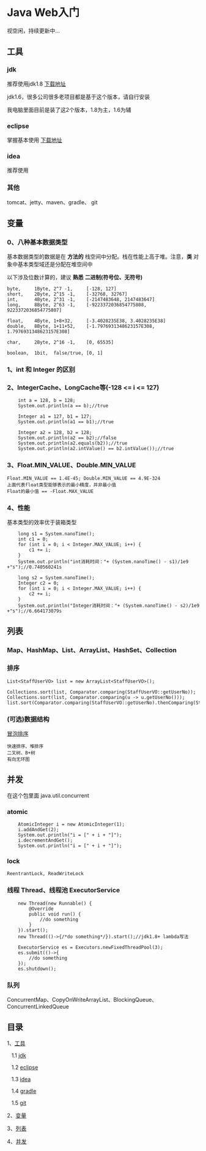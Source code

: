 # Java Web入门
视空闲，持续更新中...

## 工具
### jdk
推荐使用jdk1.8 [下载地址](http://www.oracle.com/technetwork/java/javase/downloads/jdk8-downloads-2133151.html)

jdk1.6，很多公司很多老项目都是基于这个版本，请自行安装

我电脑里面目前是装了这2个版本，1.8为主，1.6为辅

### eclipse 
掌握基本使用 [下载地址](https://www.eclipse.org/downloads/eclipse-packages/?osType=win32&release=undefined)
 
### idea 
推荐使用

### 其他
tomcat、jetty、maven、gradle、 git

## 变量
### 0、八种基本数据类型
基本数据类型的数据是在 **方法的** 栈空间中分配。栈在性能上高于堆。注意，**类** 对象中基本类型域还是分配在堆空间中

以下涉及位数计算的，建议 **熟悉** **二进制(符号位、无符号)**

    byte,     1Byte, 2^7 -1,     [-128, 127]
    short,    2Byte, 2^15 -1,    [-32768, 32767]
    int,      4Byte, 2^31 -1,    [-2147483648, 2147483647]
    long,     8Byte, 2^63 -1,    [-9223372036854775808, 9223372036854775807]
    
    float,    4Byte, 1+8+32,     [-3.4028235E38, 3.4028235E38]
    double,   8Byte, 1+11+52,    [-1.7976931348623157E308, 1.7976931348623157E308]

    char,     2Byte, 2^16 -1,    [0, 65535]
    
    boolean,  1bit,  false/true, [0, 1]

### 1、int 和 Integer 的区别
### 2、IntegerCache、LongCache等(-128 <= i <=  127)
        int a = 128, b = 128;
        System.out.println(a == b);//true

        Integer a1 = 127, b1 = 127;
        System.out.println(a1 == b1);//true

        Integer a2 = 128, b2 = 128;
        System.out.println(a2 == b2);//false
        System.out.println(a2.equals(b2));//true
        System.out.println(a2.intValue() == b2.intValue());//true

### 3、Float.MIN_VALUE、Double.MIN_VALUE
    Float.MIN_VALUE == 1.4E-45; Double.MIN_VALUE == 4.9E-324
    上面代表float类型能够表示的最小精度，并非最小值
    Float的最小值 == -Float.MAX_VALUE

### 4、性能
基本类型的效率优于装箱类型

        long s1 = System.nanoTime();
        int c1 = 0;
        for (int i = 0; i < Integer.MAX_VALUE; i++) {
            c1 += i;
        }
        System.out.println("int消耗时间："+ (System.nanoTime() - s1)/1e9 +"s");//0.740560241s

        long s2 = System.nanoTime();
        Integer c2 = 0;
        for (int i = 0; i < Integer.MAX_VALUE; i++) {
            c2 += i;
        }
        System.out.println("Integer消耗时间："+ (System.nanoTime() - s2)/1e9 +"s");//6.664173079s

## 列表
### Map、HashMap、List、ArrayList、HashSet、Collection
### 排序

    List<StaffUserVO> list = new ArrayList<StaffUserVO>();
    
    Collections.sort(list, Comparator.comparing(StaffUserVO::getUserNo));
    Collections.sort(list, Comparator.comparing(u -> u.getUserNo()));
    list.sort(Comparator.comparing(StaffUserVO::getUserNo).thenComparing(StaffUserVO::getUserNamePinyin));

### (可选)数据结构
[冒泡排序](https://github.com/penghcn/start/blob/master/java/java-sort.md)
    
    快速排序、堆排序
    二叉树、B+树
    有向无环图

## 并发
在这个包里面 java.util.concurrent
### atomic
        AtomicInteger i = new AtomicInteger(1);
        i.addAndGet(2);
        System.out.println("i = [" + i + "]");
        i.decrementAndGet();
        System.out.println("i = [" + i + "]");

### lock
    ReentrantLock, ReadWriteLock

### 线程 Thread、线程池 ExecutorService
        new Thread(new Runnable() {
            @Override
            public void run() {
                //do something
            }
        }).start();
        new Thread(()->{/*do something*/}).start();//jdk1.8+ lambda写法

        ExecutorService es = Executors.newFixedThreadPool(3);
        es.submit(()->{
            //do something
        });
        es.shutdown();

### 队列
ConcurrentMap、CopyOnWriteArrayList、BlockingQueue、ConcurrentLinkedQueue

## 目录
1、[工具](#工具)
    
&nbsp; &nbsp;1.1 [jdk](#jdk)

&nbsp; &nbsp;1.2 [eclipse](#eclipse)

&nbsp; &nbsp;1.3 [idea](#idea)

&nbsp; &nbsp;1.4 [gradle](#gradle)

&nbsp; &nbsp;1.5 [git](#git)

2、[变量](#变量)

3、[列表](#列表)

4、[并发](#并发)





